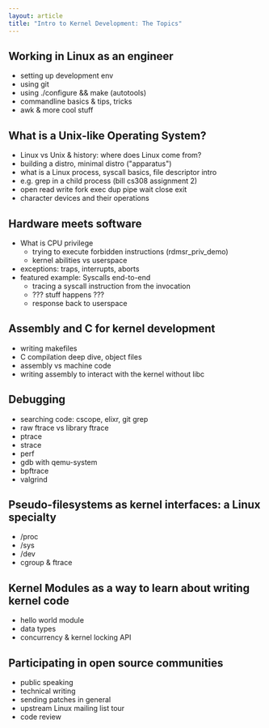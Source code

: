 ```yaml
---
layout: article
title: "Intro to Kernel Development: The Topics"
---
```

Working in Linux as an engineer
--

- setting up development env
- using git
- using ./configure && make (autotools)
- commandline basics & tips, tricks
- awk & more cool stuff


What is a Unix-like Operating System?
--

- Linux vs Unix & history: where does Linux come from?
- building a distro, minimal distro ("apparatus")
- what is a Linux process, syscall basics, file descriptor intro
- e.g. grep in a child process (bill cs308 assignment 2)
- open read write fork exec dup pipe wait close exit
- character devices and their operations

Hardware meets software
--

- What is CPU privilege
  - trying to execute forbidden instructions (rdmsr_priv_demo)
  - kernel abilities vs userspace
- exceptions: traps, interrupts, aborts
- featured example: Syscalls end-to-end
  - tracing a syscall instruction from the invocation
  - ??? stuff happens ???
  - response back to userspace

Assembly and C for kernel development
--

- writing makefiles
- C compilation deep dive, object files
- assembly vs machine code
- writing assembly to interact with the kernel without libc

Debugging
--

- searching code: cscope, elixr, git grep
- raw ftrace vs library ftrace
- ptrace
- strace
- perf
- gdb with qemu-system
- bpftrace
- valgrind 

Pseudo-filesystems as kernel interfaces: a Linux specialty
--

- /proc
- /sys
- /dev
- cgroup & ftrace

Kernel Modules as a way to learn about writing kernel code
--

- hello world module
- data types
- concurrency & kernel locking API

Participating in open source communities
--

- public speaking
- technical writing
- sending patches in general
- upstream Linux mailing list tour
- code review
